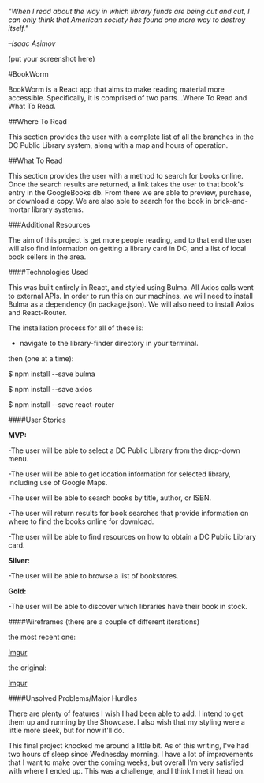 _"When I read about the way in which library funds are being cut and cut, I can only think that American society has found one more way to destroy itself."_

_–Isaac Asimov_

(put your screenshot here)

#BookWorm

BookWorm is a React app that aims to make reading material more accessible.  Specifically, it is comprised of two parts...Where To Read and What To Read.


##Where To Read

  This section provides the user with a complete list of all the branches in the DC Public Library system, along with a map and hours of operation.

##What To Read

  This section provides the user with a method to search for books online.  Once the search results are returned, a link takes the user to that book's entry in the GoogleBooks db.  From there we are able to preview, purchase, or download a copy.  We are also able to search for the book in brick-and-mortar library systems.

###Additional Resources

  The aim of this project is get more people reading, and to that end the user will also find information on getting a library card in DC, and a list of local book sellers in the area.


####Technologies Used

  This was built entirely in React, and styled using Bulma.  All Axios calls went to external APIs.  In order to run this on our machines, we will need to install Bulma as a dependency (in package.json).  We will also need to install Axios and React-Router.

  The installation process for all of these is:
   - navigate to the library-finder directory in your terminal.

   then (one at a time):

  $ npm install --save bulma

  $ npm install --save axios

  $ npm install --save react-router

####User Stories

**MVP:**

-The user will be able to select a DC Public Library from the drop-down menu.

-The user will be able to get location information for selected library, including use of Google Maps.

-The user will be able to search books by title, author, or ISBN.

-The user will return results for book searches that provide information on where to find the books online for download.

-The user will be able to find resources on how to obtain a DC Public Library card.


**Silver:**

-The user will be able to browse a list of bookstores.

**Gold:**

-The user will be able to discover which libraries have their book in stock.


####Wireframes
(there are a couple of different iterations)

the most recent one:

[Imgur](http://i.imgur.com/UB9xEvN.jpg)

the original:

[Imgur](http://i.imgur.com/hnQh7qV.jpg)

####Unsolved Problems/Major Hurdles

There are plenty of features I wish I had been able to add.  I intend to get them up and running by the Showcase.  I also wish that my styling were a little more sleek, but for now it'll do.

This final project knocked me around a little bit.  As of this writing, I've had two hours of sleep since Wednesday morning.  I have a lot of improvements that I want to make over the coming weeks, but overall I'm very satisfied with where I ended up.  This was a challenge, and I think I met it head on.
